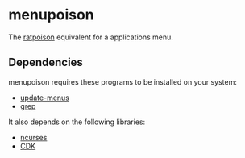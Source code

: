 # menupoison

The [ratpoison](http://www.nongnu.org/ratpoison/) equivalent for a applications menu.


## Dependencies

menupoison requires these programs to be installed on your system:

  - [update-menus](http://manpages.ubuntu.com/manpages/intrepid/man1/update-menus.1.html)
  - [grep](http://www.gnu.org/software/grep/)

It also depends on the following libraries:

  - [ncurses](https://www.gnu.org/software/ncurses/)
  - [CDK](http://invisible-island.net/cdk/)

